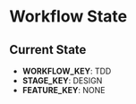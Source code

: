 # Workflow State

## Current State
- **WORKFLOW_KEY**: TDD
- **STAGE_KEY**: DESIGN
- **FEATURE_KEY**: NONE

<!-- IMPORTANT: Keep this file minimal. Do not add additional notes or information here. --> 